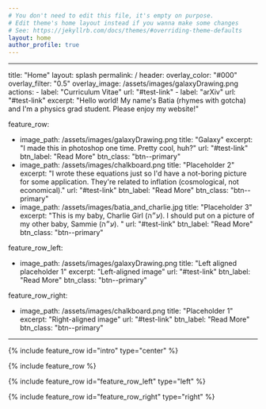 ```yaml
---
# You don't need to edit this file, it's empty on purpose.
# Edit theme's home layout instead if you wanna make some changes
# See: https://jekyllrb.com/docs/themes/#overriding-theme-defaults
layout: home
author_profile: true
---
```



---
title: "Home"
layout: splash
permalink: /
header:
  overlay_color: "#000"
  overlay_filter: "0.5"
  overlay_image: /assets/images/galaxyDrawing.png
  actions:
    - label: "Curriculum Vitae"
      url: "#test-link"
    - label: "arXiv"
      url: "#test-link"
excerpt: "Hello world! My name's Batia (rhymes with gotcha) and I'm a physics grad student. Please enjoy my website!"

feature_row:
  - image_path: /assets/images/galaxyDrawing.png
    title: "Galaxy"
    excerpt: "I made this in photoshop one time. Pretty cool, huh?"
    url: "#test-link"
    btn_label: "Read More"
    btn_class: "btn--primary"
  - image_path: /assets/images/chalkboard.png
    title: "Placeholder 2"
    excerpt: "I wrote these equations just so I'd have a not-boring picture for some application. They're related to inflation (cosmological, not economical)."
    url: "#test-link"
    btn_label: "Read More"
    btn_class: "btn--primary"
  - image_path: /assets/images/batia_and_charlie.jpg
    title: "Placeholder 3"
    excerpt: "This is my baby, Charlie Girl (ע״ה). I should put on a picture of my other baby, Sammie (ע״ה). "
    url: "#test-link"
    btn_label: "Read More"
    btn_class: "btn--primary"
    
feature_row_left:
  - image_path: /assets/images/galaxyDrawing.png
    title: "Left aligned placeholder 1"
    excerpt: "Left-aligned image"
    url: "#test-link"
    btn_label: "Read More"
    btn_class: "btn--primary"
    
feature_row_right:
  - image_path: /assets/images/chalkboard.png
    title: "Placeholder 1"
    excerpt: "Right-aligned image"
    url: "#test-link"
    btn_label: "Read More"
    btn_class: "btn--primary"
---

{% include feature_row id="intro" type="center" %}

{% include feature_row %}

{% include feature_row id="feature_row_left" type="left" %}

{% include feature_row id="feature_row_right" type="right" %}
